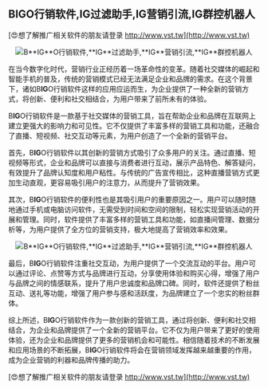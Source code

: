 ## **B**IG**O行销软件,**IG**过滤助手,**IG**营销引流,**IG**群控机器人**

[😍想了解推广相关软件的朋友请登录 http://www.vst.tw](http://www.vst.tw)

 <center><img src="https://vst.tw/MP4/tuiguang/png/8.png" alt="B**IG**O行销软件,**IG**过滤助手,**IG**营销引流,**IG**群控机器人"></center>

在当今数字化时代，营销行业正经历着一场革命性的变革。随着社交媒体的崛起和智能手机的普及，传统的营销模式已经无法满足企业和品牌的需求。在这个背景下，诸如B**IG**O行销软件这样的应用应运而生，为企业提供了一种全新的营销方式，将创新、便利和社交相结合，为用户带来了前所未有的体验。

B**IG**O行销软件是一款基于社交媒体的营销工具，旨在帮助企业和品牌在互联网上建立更强大的影响力和可见性。它不仅提供了丰富多样的营销工具和功能，还融合了直播、短视频、社交互动等元素，为用户创造了一个全新的营销平台。

首先，B**IG**O行销软件以其创新的营销方式吸引了众多用户的关注。通过直播、短视频等形式，企业和品牌可以直接与消费者进行互动，展示产品特色、解答疑问，有效提升了品牌认知度和用户粘性。与传统的广告宣传相比，这种直播营销方式更加生动直观，更容易吸引用户的注意力，从而提升了营销效果。

其次，B**IG**O行销软件的便利性也是其吸引用户的重要原因之一。用户可以随时随地通过手机或电脑访问软件，无需受到时间和空间的限制，轻松实现营销活动的开展和管理。同时，软件提供了丰富多样的营销工具和功能，如直播间管理、数据分析等，为用户提供了全方位的营销支持，极大地提高了营销效率和效果。

 <center><img src="https://vst.tw/MP4/tuiguang/png/4.png" alt="B**IG**O行销软件,**IG**过滤助手,**IG**营销引流,**IG**群控机器人"></center>

最后，B**IG**O行销软件注重社交互动，为用户提供了一个交流互动的平台。用户可以通过评论、点赞等方式与品牌进行互动，分享使用体验和购买心得，增强了用户与品牌之间的情感联系，提升了用户忠诚度和品牌口碑。同时，软件还提供了粉丝互动、送礼等功能，增强了用户参与感和活跃度，为品牌建立了一个忠实的粉丝群体。

综上所述，B**IG**O行销软件作为一款创新的营销工具，通过将创新、便利和社交相结合，为企业和品牌提供了一个全新的营销平台。它不仅为用户带来了更好的使用体验，还为企业和品牌提供了更多的营销机会和可能性。相信随着技术的不断发展和应用场景的不断拓展，B**IG**O行销软件将会在营销领域发挥越来越重要的作用，成为企业营销的利器和品牌传播的助力。

[😍想了解推广相关软件的朋友请登录 http://www.vst.tw](http://www.vst.tw)




